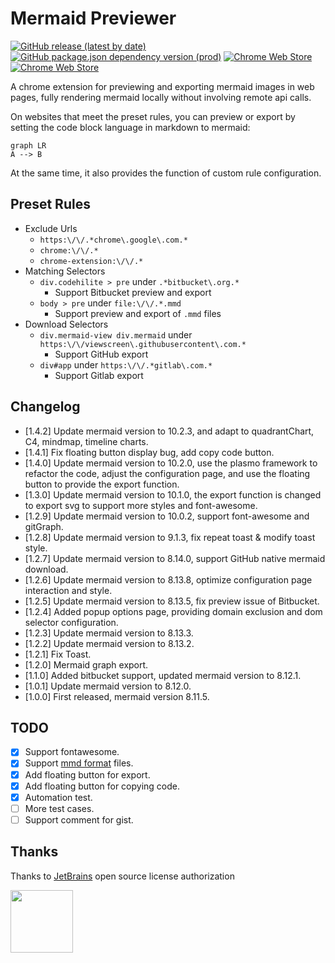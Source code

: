 # Mermaid Previewer

[![GitHub release (latest by date)](https://img.shields.io/github/v/release/zephyraft/mermaid-previewer)](https://github.com/zephyraft/mermaid-previewer/releases)
[![GitHub package.json dependency version (prod)](https://img.shields.io/github/package-json/dependency-version/zephyraft/mermaid-previewer/mermaid)](https://github.com/mermaid-js/mermaid)
[![Chrome Web Store](https://img.shields.io/chrome-web-store/v/oidjnlhbegipkcklbdfnbkikplpghfdl)](https://chrome.google.com/webstore/detail/mermaid-previewer/oidjnlhbegipkcklbdfnbkikplpghfdl)
[![Chrome Web Store](https://img.shields.io/chrome-web-store/users/oidjnlhbegipkcklbdfnbkikplpghfdl)](https://chrome.google.com/webstore/detail/mermaid-previewer/oidjnlhbegipkcklbdfnbkikplpghfdl)

A chrome extension for previewing and exporting mermaid images in web pages, fully rendering mermaid locally without involving remote api calls.

On websites that meet the preset rules, you can preview or export by setting the code block language in markdown to mermaid:
```mermaid
graph LR
A --> B
```

At the same time, it also provides the function of custom rule configuration.

## Preset Rules

- Exclude Urls
  - `https:\/\/.*chrome\.google\.com.*`
  - `chrome:\/\/.*`
  - `chrome-extension:\/\/.*`
- Matching Selectors
  - `div.codehilite > pre` under `.*bitbucket\.org.*`
    - Support Bitbucket preview and export
  - `body > pre` under `file:\/\/.*.mmd`
    - Support preview and export of `.mmd` files
- Download Selectors
  - `div.mermaid-view div.mermaid` under `https:\/\/viewscreen\.githubusercontent\.com.*`
    - Support GitHub export
  - `div#app` under `https:\/\/.*gitlab\.com.*`
    - Support Gitlab export

## Changelog
- [1.4.2]  Update mermaid version to 10.2.3, and adapt to quadrantChart, C4, mindmap, timeline charts.
- [1.4.1]  Fix floating button display bug, add copy code button.
- [1.4.0]  Update mermaid version to 10.2.0, use the plasmo framework to refactor the code, adjust the configuration page, and use the floating button to provide the export function.
- [1.3.0]  Update mermaid version to 10.1.0, the export function is changed to export svg to support more styles and font-awesome.
- [1.2.9]  Update mermaid version to 10.0.2, support font-awesome and gitGraph.
- [1.2.8]  Update mermaid version to 9.1.3, fix repeat toast & modify toast style.
- [1.2.7]  Update mermaid version to 8.14.0, support GitHub native mermaid download.
- [1.2.6]  Update mermaid version to 8.13.8, optimize configuration page interaction and style.
- [1.2.5]  Update mermaid version to 8.13.5, fix preview issue of Bitbucket.
- [1.2.4]  Added popup options page, providing domain exclusion and dom selector configuration.
- [1.2.3]  Update mermaid version to 8.13.3.
- [1.2.2]  Update mermaid version to 8.13.2.
- [1.2.1]  Fix Toast.
- [1.2.0]  Mermaid graph export.
- [1.1.0]  Added bitbucket support, updated mermaid version to 8.12.1.
- [1.0.1]  Update mermaid version to 8.12.0.
- [1.0.0]  First released, mermaid version 8.11.5.

## TODO

- [x] Support fontawesome.
- [x] Support [mmd format](https://github.com/mermaid-js/mermaid-cli) files.
- [x] Add floating button for export.
- [x] Add floating button for copying code.
- [x] Automation test.
- [ ] More test cases.
- [ ] Support comment for gist.

## Thanks
Thanks to [JetBrains](https://www.jetbrains.com/?from=ferry) open source license authorization
<p>
 <a href="https://www.jetbrains.com/?from=ferry">
   <img height="100" src="https://www.jetbrains.com/company/brand/img/logo6.svg" alt="">
 </a>
</p>
